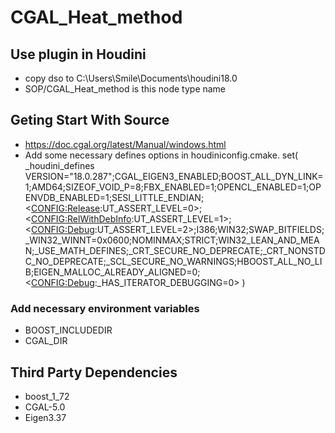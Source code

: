 # CGAL_Heat_method
## Use plugin in Houdini
* copy dso to C:\Users\Smile\Documents\houdini18.0
* SOP/CGAL_Heat_method is this node type name  

## Geting Start With Source
* https://doc.cgal.org/latest/Manual/windows.html
* Add some necessary defines options in houdiniconfig.cmake.
set( _houdini_defines VERSION="18.0.287";CGAL_EIGEN3_ENABLED;BOOST_ALL_DYN_LINK=1;AMD64;SIZEOF_VOID_P=8;FBX_ENABLED=1;OPENCL_ENABLED=1;OPENVDB_ENABLED=1;SESI_LITTLE_ENDIAN;$<$<CONFIG:Release>:UT_ASSERT_LEVEL=0>;$<$<CONFIG:RelWithDebInfo>:UT_ASSERT_LEVEL=1>;$<$<CONFIG:Debug>:UT_ASSERT_LEVEL=2>;I386;WIN32;SWAP_BITFIELDS;_WIN32_WINNT=0x0600;NOMINMAX;STRICT;WIN32_LEAN_AND_MEAN;_USE_MATH_DEFINES;_CRT_SECURE_NO_DEPRECATE;_CRT_NONSTDC_NO_DEPRECATE;_SCL_SECURE_NO_WARNINGS;HBOOST_ALL_NO_LIB;EIGEN_MALLOC_ALREADY_ALIGNED=0;$<$<CONFIG:Debug>:_HAS_ITERATOR_DEBUGGING=0> )
### Add necessary environment variables
* BOOST_INCLUDEDIR
* CGAL_DIR

## Third Party Dependencies
* boost_1_72
* CGAL-5.0
* Eigen3.37


